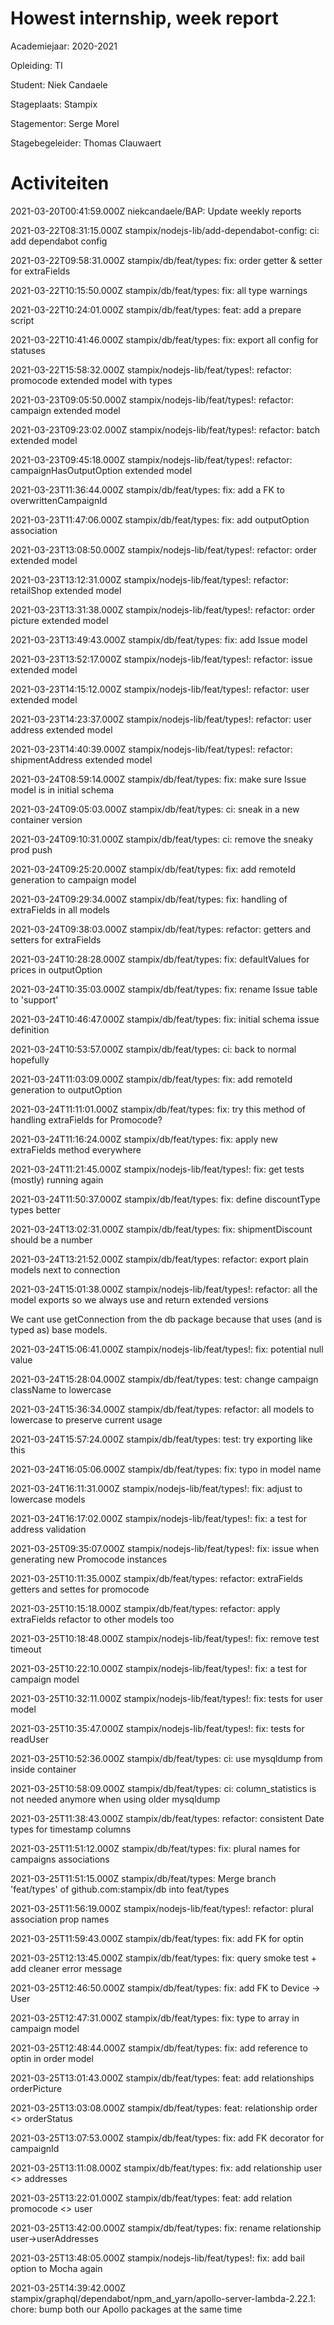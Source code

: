 # Howest internship, week report

Academiejaar: 2020-2021

Opleiding: TI

Student: Niek Candaele

Stageplaats: Stampix

Stagementor: Serge Morel

Stagebegeleider: Thomas Clauwaert

# Activiteiten


2021-03-20T00:41:59.000Z niekcandaele/BAP: Update weekly reports


2021-03-22T08:31:15.000Z stampix/nodejs-lib/add-dependabot-config: ci: add dependabot config


2021-03-22T09:58:31.000Z stampix/db/feat/types: fix: order getter &amp; setter for extraFields


2021-03-22T10:15:50.000Z stampix/db/feat/types: fix: all type warnings


2021-03-22T10:24:01.000Z stampix/db/feat/types: feat: add a prepare script


2021-03-22T10:41:46.000Z stampix/db/feat/types: fix: export all config for statuses


2021-03-22T15:58:32.000Z stampix/nodejs-lib/feat/types!: refactor: promocode extended model with types


2021-03-23T09:05:50.000Z stampix/nodejs-lib/feat/types!: refactor: campaign extended model


2021-03-23T09:23:02.000Z stampix/nodejs-lib/feat/types!: refactor: batch extended model


2021-03-23T09:45:18.000Z stampix/nodejs-lib/feat/types!: refactor: campaignHasOutputOption extended model


2021-03-23T11:36:44.000Z stampix/db/feat/types: fix: add a FK to overwrittenCampaignId


2021-03-23T11:47:06.000Z stampix/db/feat/types: fix: add outputOption association


2021-03-23T13:08:50.000Z stampix/nodejs-lib/feat/types!: refactor: order extended model


2021-03-23T13:12:31.000Z stampix/nodejs-lib/feat/types!: refactor: retailShop extended model


2021-03-23T13:31:38.000Z stampix/nodejs-lib/feat/types!: refactor: order picture extended model


2021-03-23T13:49:43.000Z stampix/db/feat/types: fix: add Issue model


2021-03-23T13:52:17.000Z stampix/nodejs-lib/feat/types!: refactor: issue extended model


2021-03-23T14:15:12.000Z stampix/nodejs-lib/feat/types!: refactor: user extended model


2021-03-23T14:23:37.000Z stampix/nodejs-lib/feat/types!: refactor: user address extended model


2021-03-23T14:40:39.000Z stampix/nodejs-lib/feat/types!: refactor: shipmentAddress extended model


2021-03-24T08:59:14.000Z stampix/db/feat/types: fix: make sure Issue model is in initial schema


2021-03-24T09:05:03.000Z stampix/db/feat/types: ci: sneak in a new container version


2021-03-24T09:10:31.000Z stampix/db/feat/types: ci: remove the sneaky prod push


2021-03-24T09:25:20.000Z stampix/db/feat/types: fix: add remoteId generation to campaign model


2021-03-24T09:29:34.000Z stampix/db/feat/types: fix: handling of extraFields in all models


2021-03-24T09:38:03.000Z stampix/db/feat/types: refactor: getters and setters for extraFields


2021-03-24T10:28:28.000Z stampix/db/feat/types: fix: defaultValues for prices in outputOption


2021-03-24T10:35:03.000Z stampix/db/feat/types: fix: rename Issue table to &#x27;support&#x27;


2021-03-24T10:46:47.000Z stampix/db/feat/types: fix: initial schema issue definition


2021-03-24T10:53:57.000Z stampix/db/feat/types: ci: back to normal hopefully


2021-03-24T11:03:09.000Z stampix/db/feat/types: fix: add remoteId generation to outputOption


2021-03-24T11:11:01.000Z stampix/db/feat/types: fix: try this method of handling extraFields for Promocode?


2021-03-24T11:16:24.000Z stampix/db/feat/types: fix: apply new extraFields method everywhere


2021-03-24T11:21:45.000Z stampix/nodejs-lib/feat/types!: fix: get tests (mostly) running again


2021-03-24T11:50:37.000Z stampix/db/feat/types: fix: define discountType types better


2021-03-24T13:02:31.000Z stampix/db/feat/types: fix: shipmentDiscount should be a number


2021-03-24T13:21:52.000Z stampix/db/feat/types: refactor: export plain models next to connection


2021-03-24T15:01:38.000Z stampix/nodejs-lib/feat/types!: refactor: all the model exports so we always use and return extended versions

We cant use getConnection from the db package because that uses (and is typed as) base models.


2021-03-24T15:06:41.000Z stampix/nodejs-lib/feat/types!: fix: potential null value


2021-03-24T15:28:04.000Z stampix/db/feat/types: test: change campaign className to lowercase


2021-03-24T15:36:34.000Z stampix/db/feat/types: refactor: all models to lowercase to preserve current usage


2021-03-24T15:57:24.000Z stampix/db/feat/types: test: try exporting like this


2021-03-24T16:05:06.000Z stampix/db/feat/types: fix: typo in model name


2021-03-24T16:11:31.000Z stampix/nodejs-lib/feat/types!: fix: adjust to lowercase models


2021-03-24T16:17:02.000Z stampix/nodejs-lib/feat/types!: fix: a test for address validation


2021-03-25T09:35:07.000Z stampix/nodejs-lib/feat/types!: fix: issue when generating new Promocode instances


2021-03-25T10:11:35.000Z stampix/db/feat/types: refactor: extraFields getters and settes for promocode


2021-03-25T10:15:18.000Z stampix/db/feat/types: refactor: apply extraFields refactor to other models too


2021-03-25T10:18:48.000Z stampix/nodejs-lib/feat/types!: fix: remove test timeout


2021-03-25T10:22:10.000Z stampix/nodejs-lib/feat/types!: fix: a test for campaign model


2021-03-25T10:32:11.000Z stampix/nodejs-lib/feat/types!: fix: tests for user model


2021-03-25T10:35:47.000Z stampix/nodejs-lib/feat/types!: fix: tests for readUser


2021-03-25T10:52:36.000Z stampix/db/feat/types: ci: use mysqldump from inside container


2021-03-25T10:58:09.000Z stampix/db/feat/types: ci: column_statistics is not needed anymore when using older mysqldump


2021-03-25T11:38:43.000Z stampix/db/feat/types: refactor: consistent Date types for timestamp columns


2021-03-25T11:51:12.000Z stampix/db/feat/types: fix: plural names for campaigns associations


2021-03-25T11:51:15.000Z stampix/db/feat/types: Merge branch &#x27;feat/types&#x27; of github.com:stampix/db into feat/types


2021-03-25T11:56:19.000Z stampix/nodejs-lib/feat/types!: refactor: plural association prop names


2021-03-25T11:59:43.000Z stampix/db/feat/types: fix: add FK for optin


2021-03-25T12:13:45.000Z stampix/db/feat/types: fix: query smoke test + add cleaner error message


2021-03-25T12:46:50.000Z stampix/db/feat/types: fix: add FK to Device -&gt; User


2021-03-25T12:47:31.000Z stampix/db/feat/types: fix: type to array in campaign model


2021-03-25T12:48:44.000Z stampix/db/feat/types: fix: add reference to optin in order model


2021-03-25T13:01:43.000Z stampix/db/feat/types: feat: add relationships orderPicture


2021-03-25T13:03:08.000Z stampix/db/feat/types: feat: relationship order &lt;&gt; orderStatus


2021-03-25T13:07:53.000Z stampix/db/feat/types: fix: add FK decorator for campaignId


2021-03-25T13:11:08.000Z stampix/db/feat/types: fix: add relationship user &lt;&gt; addresses


2021-03-25T13:22:01.000Z stampix/db/feat/types: feat: add relation promocode &lt;&gt; user


2021-03-25T13:42:00.000Z stampix/db/feat/types: fix: rename relationship user-&gt;userAddresses


2021-03-25T13:48:05.000Z stampix/nodejs-lib/feat/types!: fix: add bail option to Mocha again


2021-03-25T14:39:42.000Z stampix/graphql/dependabot/npm_and_yarn/apollo-server-lambda-2.22.1: chore: bump both our Apollo packages at the same time

